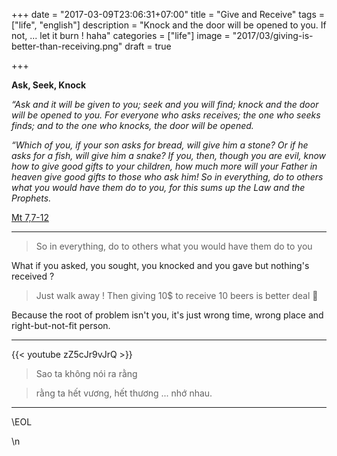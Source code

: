 +++
date = "2017-03-09T23:06:31+07:00"
title = "Give and Receive"
tags = ["life", "english"]
description = "Knock and the door will be opened to you. If not, ... let it burn ! haha"
categories = ["life"]
image = "2017/03/giving-is-better-than-receiving.png"
draft = true

+++

**Ask, Seek, Knock**

*“Ask and it will be given to you; seek and you will find; knock and the door will be opened to you. For everyone who asks receives; the one who seeks finds; and to the one who knocks, the door will be opened.*

*“Which of you, if your son asks for bread, will give him a stone? Or if he asks for a fish, will give him a snake? If you, then, though you are evil, know how to give good gifts to your children, how much more will your Father in heaven give good gifts to those who ask him! So in everything, do to others what you would have them do to you, for this sums up the Law and the Prophets.*

[Mt 7,7-12](https://www.biblegateway.com/passage/?search=Matthew%207:7-12)

----------------------------------------

> So in everything, do to others what you would have them do to you

What if you asked, you sought, you knocked and you gave but nothing's received ?

> Just walk away ! Then giving 10$ to receive 10 beers is better deal 🍻

Because the root of problem isn't you, it's just wrong time, wrong place and right-but-not-fit person.

----------------------------------------

{{< youtube zZ5cJr9vJrQ >}}

> Sao ta không nói ra rằng

> rằng ta hết vương, hết thương ... nhớ nhau.

----------------------------------------

\EOL

\n
